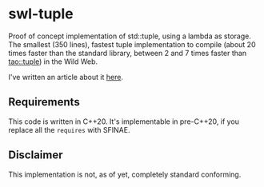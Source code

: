 # swl-tuple
Proof of concept implementation of std::tuple, using a lambda as storage. The smallest (350 lines), fastest tuple implementation to compile (about 20 times faster than the standard library, between 2 and 7 times faster than [tao::tuple](https://github.com/taocpp/tuple)) in the Wild Web. 

I've written an article about it [here](https://groundswellaudio.github.io/posts/cpp_lambda_tuple/).

## Requirements

This code is written in C++20. It's implementable in pre-C++20, if you replace all the `requires` with SFINAE.

## Disclaimer 

This implementation is not, as of yet, completely standard conforming. 